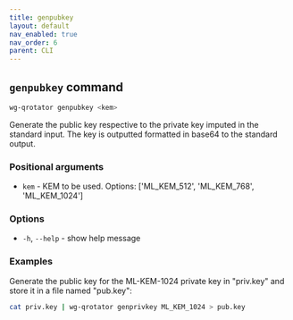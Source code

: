```yaml
---
title: genpubkey
layout: default
nav_enabled: true
nav_order: 6
parent: CLI
---
```


## `genpubkey` command

```bash
wg-qrotator genpubkey <kem>
```

Generate the public key respective to the private key imputed in the standard input. The key is outputted formatted in base64 to the standard output.  

### Positional arguments

- `kem` - KEM to be used. Options: ['ML_KEM_512', 'ML_KEM_768', 'ML_KEM_1024']

### Options

- `-h`, `--help` -  show help message

### Examples

Generate the public key for the ML-KEM-1024 private key in "priv.key" and store it in a file named "pub.key": 
```bash
cat priv.key | wg-qrotator genprivkey ML_KEM_1024 > pub.key
```
